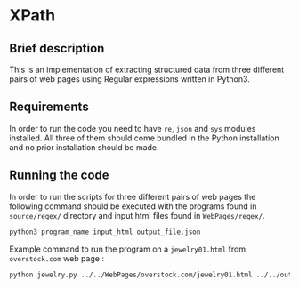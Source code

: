 # XPath

## Brief description

This is an implementation of extracting structured data from three different pairs of web pages using Regular expressions written in Python3.  

## Requirements
In order to run the code you need to have `re`, `json` and `sys` modules installed. All three of them should come bundled in the Python installation and no prior installation should be made. 

## Running the code
In order to run the scripts for three different pairs of web pages the following command should be executed with the programs found in `source/regex/` directory and input html files found in `WebPages/regex/`.
```bash
python3 program_name input_html output_file.json
```
Example command to run the program on a `jewelry01.html` from  `overstock.com` web page :
 ```bash
python jewelry.py ../../WebPages/overstock.com/jewelry01.html ../../outputs/regex/overstock.com/jewelry1.json
```